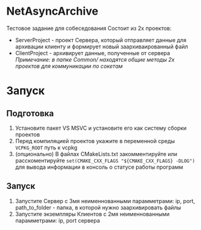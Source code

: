 # NetAsyncArchive
 Тестовое задание для собеседования
 Состоит из 2х проектов:
 - ServerProject - проект Сервера, который отправляет данные для архивации клиенту и формирует новый заархиваированный файл
 - ClientProject - архивирует данные, полученные от сервера
 *Примечание: в папке Common/ находятся общие методы 2х проектов для коммуникации по сокетам*
# Запуск
 ## Подготовка
  1. Установите пакет VS MSVC и установите его как систему сборки проектов
  2. Перед компиляцией проектов укажите в переменной среды  `VCPKG_ROOT` путь к vcpkg
  3. (опционально) В файлах CMakeLists.txt закомментируйте или расскоментируйте `set(CMAKE_CXX_FLAGS "${CMAKE_CXX_FLAGS} -DLOG")` для вывода информации в консоль о статусе работы программ
 ## Запуск
 1. Запустите Сервер с 3мя неименнованными парамметрами: ip, port, path_to_folder - папка, в которой нужно заархивировать файлы
 2. Запустите экземпляры Клиентов с 2мя неименнованными парамметрами: ip, port сервера
